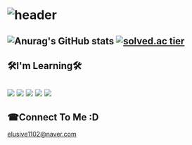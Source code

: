 ![header](https://capsule-render.vercel.app/api?type=waving&color=auto&height=150&section=header&text=ZLFN%20Profile&fontSize=80)
======
![Anurag's GitHub stats](https://github-readme-stats.vercel.app/api?username=zlfn&show_icons=true&theme=radical) 
[![solved.ac tier](http://mazassumnida.wtf/api/v2/generate_badge?boj=zlfn)](https://solved.ac/zlfn)
------
🛠I'm Learning🛠
------
<img src="https://img.shields.io/badge/C-A8B9CC?style=flat-square&logo=C&logoColor=white"/></a>
<img src="https://img.shields.io/badge/C++-00599C?style=flat-square&logo=C%2B%2B&logoColor=white"/></a>
<img src="https://img.shields.io/badge/Kotlin-0095D5?style=flat-square&logo=kotlin&logoColor=white"/></a>
<img src="https://img.shields.io/badge/Unity-000000?style=flat-square&logo=unity&logoColor=white"/></a>
<img src="https://img.shields.io/badge/AndroidStudio-3DDC84?style=flat-square&logo=android&logoColor=white"/></a>
------
☎Connect To Me :D 
------
elusive1102@naver.com
